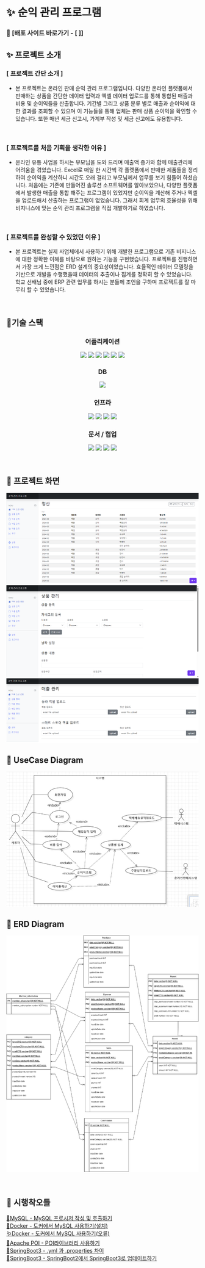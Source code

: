 # ✨ 순익 관리 프로그램

### 📢 [배포 사이트 바로가기 - [  ]]


## ✨ 프로젝트 소개

### [ 프로젝트 간단 소개 ]

- 본 프로젝트는 온라인 판매 순익 관리 프로그램입니다. 다양한 온라인 플랫폼에서 판매하는 상품을 간단한 데이터 입력과 엑셀 데이터 업로드를 통해 통합된 매출과 비용 및 순이익들을 산출합니다. 기간별 그리고 상품 분류 별로 매출과 순이익에 대한 결과를 조회할 수 있으며 이 기능들을 통해 업체는 판매 상품 순이익을 확인할 수 있습니다. 또한 매년 세금 신고시, 가계부 작성 및 세금 신고에도 유용합니다.
  
  <br/>

### [ 프로젝트를 처음 기획을 생각한 이유 ]

- 온라인 유통 사업을 하시는 부모님을 도와 드리며 매출액 증가와 함께 매출관리에 어려움을 겪었습니다. Excel로 매일 한 시간씩 각 플랫폼에서 판매한 제품들을 정리하여 순이익을 계산하니 시간도 오래 걸리고 부모님께서 업무를 보기 힘들어 하셨습니다. 처음에는 기존에 만들어진 솔루션 소프트웨어를 알아보았으나, 다양한 플랫폼에서 발생한 매출을 통합 해주는 프로그램이 있었지만 순이익을 계산해 주거나 엑셀을 업로드해서 산출하는 프로그램이 없었습니다. 그래서 회계 업무의 효율성을 위해 비지니스에 맞는 순익 관리 프로그램을 직접 개발하기로 하였습니다.

  <br/>

### [ 프로젝트를 완성할 수 있었던 이유 ]

- 본 프로젝트는 실제 사업체에서 사용하기 위해 개발한 프로그램으로 기존 비지니스에 대한 정확한 이해를 바탕으로 원하는 기능을 구현했습니다. 프로젝트를 진행하면서 가장 크게 느낀점은 ERD 설계의 중요성이었습니다. 효율적인 데이터 모델링을 기반으로 개발을 수행했을때 데이터의 추출이나 집계를 정확히 할 수 있었습니다. 학교 선배님 중에 ERP 관련 업무를 하시는 분들께 조언을 구하며 프로젝트를 잘 마무리 할 수 있었습니다. 


  <br/>

## 👨‍기술 스택

<h3 align="center">어플리케이션</h3>

<p align="center">

<img src="https://img.shields.io/badge/Java 17-008FC7?style=for-the-badge&logo=Java&logoColor=white"/>
<img src="https://img.shields.io/badge/springboot 3-%236DB33F.svg?style=for-the-badge&logo=spring&logoColor=white"/>
<img src="https://img.shields.io/badge/Spring Security-6DB33F?style=for-the-badge&logo=Spring Security&logoColor=white"/>
<img src="https://img.shields.io/badge/-MyBatis-blue?style=for-the-badge"/>
<img src="https://img.shields.io/badge/Gradle-02303A?style=for-the-badge&logo=Gradle&logoColor=white"/>
<img src="https://img.shields.io/badge/RESTFUL API-%23DD0031.svg?style=for-the-badge&logo=redis&logoColor=white"/>

</p>


<h3 align="center">DB</h3>

<p align="center">  
<img src="https://img.shields.io/badge/mysql-%2300f.svg?style=for-the-badge&logo=mysql&logoColor=white"/>


</p>

<h3 align="center">인프라</h3>

<p align="center">   

<img src="https://img.shields.io/badge/docker-%230db7ed.svg?style=for-the-badge&logo=docker&logoColor=white"/>
<img src="https://img.shields.io/badge/Amazon EC2-FF9900?style=for-the-badge&logo=Amazon EC2&logoColor=white"/>
<img src="https://img.shields.io/badge/Amazon RDS-527FFF?style=for-the-badge&logo=Amazon RDS&logoColor=white"/>
<img src="https://img.shields.io/badge/GitHub Actions-2088FF?style=for-the-badge&logo=GitHub Actions&logoColor=white"/>


</p>

<h3 align="center">문서 / 협업</h3>

<p align="center">   

<img src="https://img.shields.io/badge/Notion-000000?style=for-the-badge&logo=Notion&logoColor=white"/>
<img src="https://img.shields.io/badge/Git-F05032.svg?style=for-the-badge&logo=Git&logoColor=white"/>
<img src="https://img.shields.io/badge/GitHub-181717.svg?style=for-the-badge&logo=GitHub&logoColor=white"/>
<img src="https://img.shields.io/badge/Postman-FF6C37.svg?style=for-the-badge&logo=Postman&logoColor=white"/>

</p>

<br>

## 🔎 프로젝트 화면
![ERD](images/UI1.png)
![ERD](images/UI2.png)
![ERD](images/UI3.png)

## 🎨 UseCase Diagram
![ERD](images/usecase.png)

## 🎨 ERD Diagram
![ERD](images/ERDdiagram.png)

<br>


## 🥲 시행착오들
[ 🐛MySQL - MySQL 프로시저 작성 및 호출하기 ](https://annacodingnote.blogspot.com/2024/03/mysql.html) <br>
[ 🐝Docker - 도커에서 MySQL 사용하기(설치) ](https://annacodingnote.blogspot.com/2024/02/mysql.html) <br>
[ 🪱Docker - 도커에서 MySQL 사용하기(오류) ](https://annacodingnote.blogspot.com/2024/02/springboot3-mysql.html) <br>
[ 🫎Apache POI - POI라이브러리 사용하기 ](https://annacodingnote.blogspot.com/2024/02/3-poi.html) <br>
[ 🦄SpringBoot3 - .yml 과 .properties 차이 ](https://annacodingnote.blogspot.com/2024/01/applicationyml-applicationproperties.html) <br>
[ 🐴SpringBoot3 - SpringBoot2에서 SpringBoot3로 업데이트하기 ](https://annacodingnote.blogspot.com/2024/01/springboot2-springboot3.html) <br>


<br>
